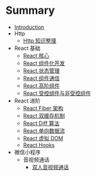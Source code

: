 # Summary

* [Introduction](README.md)
* Http
    * [Http 知识整理](http/http_base.md)
* React 基础
    * [React 核心](react/react_core/index.md)
    * [React 组件化开发](react/react_component/index.md)
    * [React 状态管理](react/react_state/index.md)
    * [React 组件通信](react/react_communication/index.md)
    * [React 高阶组件](react/react_hoc/index.md)
    * [React 受控组件与非受控组件](react/react_controlled/index.md)
* React 进阶
    * [React Fiber 架构](react/react_base.md)
    * [React 双缓存机制](react/react_base.md)
    * [React Diff 算法](react/react_base.md)
    * [React 单向数据流](react/react_base.md)
    * [React 虚拟 DOM](react/react_base.md)
    * [React Hooks](react/react_base.md)
* 微信小程序
    * 音视频通话
        * [双人音视频通话](applet/chat/vga/index.md)

